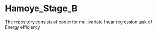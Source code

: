 # Hamoye_Stage_B
The repository consists of codes for multivariate linear regression task of Energy efficiency
